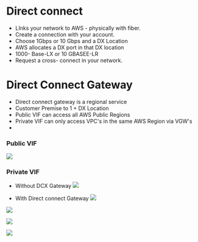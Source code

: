 # Direct connect

* LInks your network to AWS - physically with fiber.
* Create a connection with your account.
* Choose 1Gbps or 10 Gbps and a DX Location
* AWS allocates a DX port in that DX location
* 1000- Base-LX or 10 GBASEE-LR
* Request a cross- connect in your network.

# Direct Connect Gateway


- Direct connect gateway is a regional service
- Customer Premise to 1 + DX Location
- Public VIF can access all AWS Public Regions
- Private VIF can only access VPC's in the same AWS Region via VGW's
-

### Public VIF


![](../images/2021-08-28-07-54-05.png)


### Private VIF

- Without DCX Gateway
![](../images/2021-08-28-07-57-13.png)

- With Direct connect Gateway
![](../images/2021-08-28-08-01-14.png)

![](../images/2021-08-28-08-03-52.png)

![](../images/2021-08-28-08-06-43.png)


![](../images/2021-08-28-08-09-53.png)
